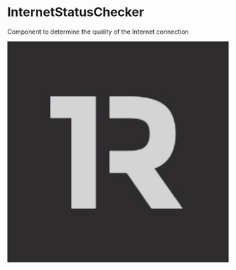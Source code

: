 # InternetStatusChecker
Component to determine the quality of the Internet connection

![Photo](./logo.jpg)
